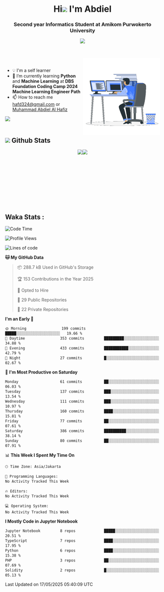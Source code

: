 
<h1 align="center"><b>Hi<img src="https://media.giphy.com/media/hvRJCLFzcasrR4ia7z/giphy.gif" width="35"> I'm Abdiel </b></h1>

<h3 align="center"> Second year Informatics Student at Amikom Purwokerto University </h3>

<div align='center'>
	
![](https://komarev.com/ghpvc/?username=dlzcods&style=for-the-badge)
	
</div>
<br>

<picture> <img align="right" src="https://github.com/0xAbdulKhalid/0xAbdulKhalid/raw/main/assets/mdImages/Right_Side.gif" width = 250px></picture>

<br>

- 💡 I'm a self learner
- 🌱 I’m currently learning **Python** and **Machine Learning** at **DBS Foundation Coding Camp 2024 Machine Learning Engineer Path**
- 📫 How to reach me [hafd324@gmail.com](mailto:hafd324d@gmail.com) or [Muhammad Abdiel Al Hafiz](https://www.linkedin.com/in/muhammad-abdiel-al-hafiz)

<img src="https://user-images.githubusercontent.com/73097560/115834477-dbab4500-a447-11eb-908a-139a6edaec5c.gif"><br><br>

<!-- ## <img src="https://media2.giphy.com/media/QssGEmpkyEOhBCb7e1/giphy.gif?cid=ecf05e47a0n3gi1bfqntqmob8g9aid1oyj2wr3ds3mg700bl&rid=giphy.gif" width ="25"><b> Languages and Tools</b>

![Python](https://img.shields.io/badge/Python%20-FFFFFF.svg?style=for-the-badge&logo=python&logoColor=blue)
![MySQL](https://img.shields.io/badge/MySQL-FFFFFF?style=for-the-badge&logo=mysql&logoColor=blue)
![Laravel](https://img.shields.io/badge/laravel-FFFFFF.svg?style=for-the-badge&logo=laravel&logoColor=blue)
![VS Code](https://img.shields.io/badge/VS%20Code-FFFFFF.svg?style=for-the-badge&logo=visual-studio-code&logoColor=blue)
<br>
![Java](https://img.shields.io/badge/Java-FFFFFF?style=for-the-badge&logo=openjdk&logoColor=blue)
![NetBeans IDE](https://img.shields.io/badge/NetBeans%20IDE-FFFFFF.svg?style=for-the-badge&logo=apache-netbeans-ide&logoColor=blue)
![GitHub](https://img.shields.io/badge/github-FFFFFF.svg?style=for-the-badge&logo=github&logoColor=blue)
<br>
![Markdown](https://img.shields.io/badge/markdown-FFFFFF.svg?style=for-the-badge&logo=markdown&logoColor=blue)

<br>
<br>
<br> -->


## <img src="https://media.giphy.com/media/iY8CRBdQXODJSCERIr/giphy.gif" width="35"><b> Github Stats </b>

<div  style="display: flex; flex-wrap: wrap; justify-content: center;">
   <img height="160em" src="https://github-readme-stats.vercel.app/api?username=dlzcods&show_icons=true&theme=default" />
   <img height="160em" src="https://github-readme-stats.vercel.app/api/top-langs/?username=dlzcods&layout=compact" />
</div>



<br>

## Waka Stats :

<!--START_SECTION:waka-->
![Code Time](http://img.shields.io/badge/Code%20Time-219%20hrs%2040%20mins-blue)

![Profile Views](http://img.shields.io/badge/Profile%20Views-1-blue)

![Lines of code](https://img.shields.io/badge/From%20Hello%20World%20I%27ve%20Written-2.7%20million%20lines%20of%20code-blue)

**🐱 My GitHub Data** 

> 📦 288.7 kB Used in GitHub's Storage 
 > 
> 🏆 153 Contributions in the Year 2025
 > 
> 💼 Opted to Hire
 > 
> 📜 29 Public Repositories 
 > 
> 🔑 22 Private Repositories 
 > 
**I'm an Early 🐤** 

```text
🌞 Morning                199 commits         █████░░░░░░░░░░░░░░░░░░░░   19.66 % 
🌆 Daytime                353 commits         █████████░░░░░░░░░░░░░░░░   34.88 % 
🌃 Evening                433 commits         ███████████░░░░░░░░░░░░░░   42.79 % 
🌙 Night                  27 commits          █░░░░░░░░░░░░░░░░░░░░░░░░   02.67 % 
```
📅 **I'm Most Productive on Saturday** 

```text
Monday                   61 commits          ██░░░░░░░░░░░░░░░░░░░░░░░   06.03 % 
Tuesday                  137 commits         ███░░░░░░░░░░░░░░░░░░░░░░   13.54 % 
Wednesday                111 commits         ███░░░░░░░░░░░░░░░░░░░░░░   10.97 % 
Thursday                 160 commits         ████░░░░░░░░░░░░░░░░░░░░░   15.81 % 
Friday                   77 commits          ██░░░░░░░░░░░░░░░░░░░░░░░   07.61 % 
Saturday                 386 commits         ██████████░░░░░░░░░░░░░░░   38.14 % 
Sunday                   80 commits          ██░░░░░░░░░░░░░░░░░░░░░░░   07.91 % 
```


📊 **This Week I Spent My Time On** 

```text
🕑︎ Time Zone: Asia/Jakarta

💬 Programming Languages: 
No Activity Tracked This Week

🔥 Editors: 
No Activity Tracked This Week

💻 Operating System: 
No Activity Tracked This Week
```

**I Mostly Code in Jupyter Notebook** 

```text
Jupyter Notebook         8 repos             █████░░░░░░░░░░░░░░░░░░░░   20.51 % 
TypeScript               7 repos             ████░░░░░░░░░░░░░░░░░░░░░   17.95 % 
Python                   6 repos             ████░░░░░░░░░░░░░░░░░░░░░   15.38 % 
PHP                      3 repos             ██░░░░░░░░░░░░░░░░░░░░░░░   07.69 % 
Solidity                 2 repos             █░░░░░░░░░░░░░░░░░░░░░░░░   05.13 % 
```




 Last Updated on 17/05/2025 05:40:09 UTC
<!--END_SECTION:waka-->

<br>
<br>

